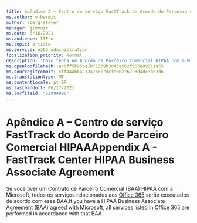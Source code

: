 ```yaml
---
title: Apêndice A – Centro de serviço FastTrack do Acordo de Parceiro Comercial HIPAA
ms.author: v-bermic
author: rberg-steyer
manager: jimmuir
ms.date: 6/16/2021
ms.audience: ITPro
ms.topic: article
ms.service: o365-administration
localization_priority: Normal
description: 'Caso tenha um Acordo de Parceiro Comercial HIPAA com a Microsoft para os serviços do FastTrack, todos os serviços relacionados no Benefícios do Centro FastTrack para Office 365 estarão incluídos neste Acordo, com exceção de:'
ms.openlocfilehash: ac6ff5b95ba1b71339b3d45a562f906889311a55
ms.sourcegitcommit: cff44abb4212a768ccdcfd00226793d4dc3b02d6
ms.translationtype: MT
ms.contentlocale: pt-BR
ms.lasthandoff: 06/17/2021
ms.locfileid: "52994896"
---
```

# <a name="appendix-a---fasttrack-center-hipaa-business-associate-agreement"></a><span data-ttu-id="0c251-103">Apêndice A – Centro de serviço FastTrack do Acordo de Parceiro Comercial HIPAA</span><span class="sxs-lookup"><span data-stu-id="0c251-103">Appendix A - FastTrack Center HIPAA Business Associate Agreement</span></span>

<span data-ttu-id="0c251-104">Se você tiver um Contrato de Parceiro Comercial (BAA) HIPAA com a Microsoft, todos os serviços relacionados aos [Office 365](products-and-capabilities.md#office-365) serão executados de acordo com esse BAA.</span><span class="sxs-lookup"><span data-stu-id="0c251-104">If you have a HIPAA Business Associate Agreement (BAA) agreed with Microsoft, all services listed in [Office 365](products-and-capabilities.md#office-365) are performed in accordance with that BAA.</span></span>


